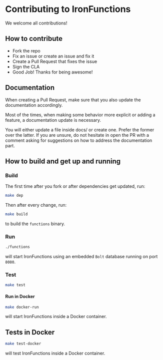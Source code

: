 # Contributing to IronFunctions

We welcome all contributions!

## How to contribute

* Fork the repo
* Fix an issue or create an issue and fix it
* Create a Pull Request that fixes the issue
* Sign the CLA
* Good Job! Thanks for being awesome!

## Documentation

When creating a Pull Request, make sure that you also update the documentation
accordingly.

Most of the times, when making some behavior more explicit or adding a feature,
a documentation update is necessary.

You will either update a file inside docs/ or create one. Prefer the former over
the latter. If you are unsure, do not hesitate in open the PR with a comment
asking for suggestions on how to address the documentation part.

## How to build and get up and running

### Build

The first time after you fork or after dependencies get updated, run:

```sh
make dep
```

Then after every change, run:

```sh
make build
```

to build the `functions` binary.

### Run

```sh
./functions
```

will start IronFunctions using an embedded `Bolt` database running on port `8080`.

### Test

```sh
make test
```

#### Run in Docker

```sh
make docker-run
```

will start IronFunctions inside a Docker container.

## Tests in Docker

```sh
make test-docker

```

will test IronFunctions inside a Docker container.
